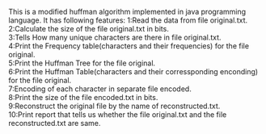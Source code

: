 This is a modified huffman algorithm implemented in java programming language.
It has following features:
    1:Read the data from file original.txt. <br/>
    2:Calculate the size of the file original.txt in bits.<br/>
  	3:Tells How many unique characters are there in file original.txt.<br/>
    4:Print the Frequency table(characters and their frequencies) for the file original.<br/>
  	5:Print the Huffman Tree for the file original.<br/>
  	6:Print the Huffman Table(characters and their corressponding enconding) for the file original.<br/>
  	7:Encoding of each character in separate file encoded.<br/>
    8:Print the size of the file encoded.txt in bits.<br/>
    9:Reconstruct the original file by the name of reconstructed.txt.<br/>
    10:Print report that tells us whether the file original.txt and the file reconstructed.txt are same.<br/>
